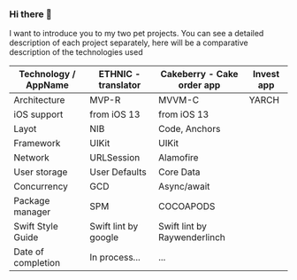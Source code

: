 ### Hi there 👋

I want to introduce you to my two pet projects. You can see a detailed description of each project separately, here will be a comparative description of the technologies used

| Technology / AppName        | ETHNIC - translator        | Cakeberry - Cake order app     | Invest app
| ---                         | ------------- | ------------- | ------------- |
|  Architecture               | MVP-R         | MVVM-C        | YARCH |
|  iOS support                | from iOS 13   | from iOS 13   | 
|  Layot                      | NIB           | Code, Anchors |
|  Framework                  | UIKit         | UIKit         |
|  Network                    | URLSession    | Alamofire     |
|  User storage               | User Defaults | Core Data     |
|  Concurrency                | GCD           | Async/await   |
|  Package manager            | SPM           | COCOAPODS     |
|  Swift Style Guide          | Swift lint by google | Swift lint by Raywenderlinch           |
|  Date of completion         | In process... | ...           |






<!--
**ZheDre1N/ZheDre1N** is a ✨ _special_ ✨ repository because its `README.md` (this file) appears on your GitHub profile.

Here are some ideas to get you started:

- 🔭 I’m currently working on ...
- 🌱 I’m currently learning ...
- 👯 I’m looking to collaborate on ...
- 🤔 I’m looking for help with ...
- 💬 Ask me about ...
- 📫 How to reach me: ...
- 😄 Pronouns: ...
- ⚡ Fun fact: ...
-->
